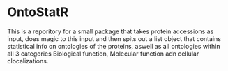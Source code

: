# OntoStatR
This is a reporitory for a small package that takes protein accessions as input, does magic to this input and then spits out a list object that contains statistical info on ontologies of the proteins, aswell as all ontologies within all 3 categories Biological function, Molecular function adn cellular clocalizations.
